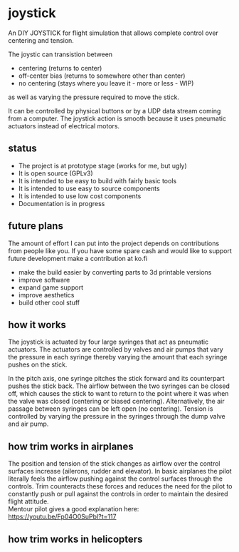 # joystick
An DIY JOYSTICK for flight simulation that allows complete control over centering and tension. 

The joystic can transistion between
* centering (returns to center)
* off-center bias (returns to somewhere other than center)
* no centering (stays where you leave it - more or less - WIP)

as well as varying the pressure required to move the stick. 

It can be controlled by physical buttons or by a UDP data stream coming from a computer.
The joystick action is smooth because it uses pneumatic actuators instead of electrical motors. 

## status

* The project is at prototype stage (works for me, but ugly)
* It is open source (GPLv3)
* It is intended to be easy to build with fairly basic tools  
* It is intended to use easy to source components
* It is intended to use low cost components  
* Documentation is in progress

## future plans

The amount of effort I can put into the project depends on contributions from people like you. 
If you have some spare cash and would like to support future development make a contribution at ko.fi

* make the build easier by converting parts to 3d printable versions
* improve software
* expand game support
* improve aesthetics
* build other cool stuff

## how it works

The joystick is actuated by four large syringes that act as pneumatic actuators. The actuators are controlled by valves and air pumps that vary the pressure in each syringe thereby varying the amount that each syringe pushes on the stick. 

In the pitch axis, one syringe pitches the stick forward and its counterpart pushes the stick back. The airflow between the two syringes can be closed off, which causes the stick to want to return to the point where it was when the valve was closed (centering or biased centering). Alternatively, the air passage between syringes can be left open (no centering). Tension is controlled by varying the pressure in the syringes through the dump valve and air pump.



## how trim works in airplanes
The position and tension of the stick changes as airflow over the control surfaces increase (ailerons, rudder and elevator).
In basic airplanes the pilot literally feels the airflow pushing against the control surfaces through the controls. 
Trim counteracts these forces and reduces the need for the pilot to constantly push or pull against the controls in order to maintain the desired flight attitude.  
Mentour pilot gives a good explanation here: https://youtu.be/Fp04O0SuPbI?t=117

## how trim works in helicopters
